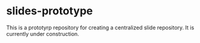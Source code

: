 # slides-prototype

This is a prototyrp repository for creating a centralized slide repository. It is currently under construction.
